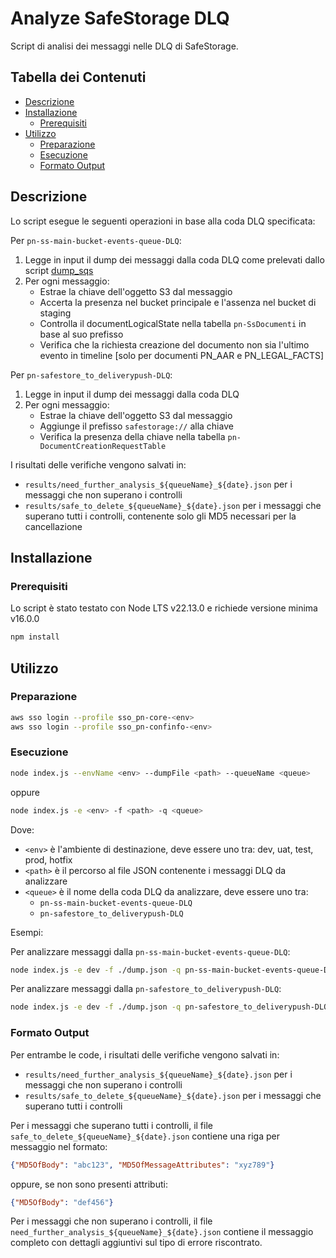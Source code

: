 # Analyze SafeStorage DLQ

Script di analisi dei messaggi nelle DLQ di SafeStorage.

## Tabella dei Contenuti

* [Descrizione](#descrizione)
* [Installazione](#installazione)
  * [Prerequisiti](#prerequisiti)
* [Utilizzo](#utilizzo)
  * [Preparazione](#preparazione)
  * [Esecuzione](#esecuzione)
  * [Formato Output](#formato-output)


## Descrizione

Lo script esegue le seguenti operazioni in base alla coda DLQ specificata:

Per `pn-ss-main-bucket-events-queue-DLQ`:
1. Legge in input il dump dei messaggi dalla coda DLQ come prelevati dallo script [dump_sqs](https://github.com/pagopa/pn-troubleshooting/tree/main/dump_sqs)
2. Per ogni messaggio:
   - Estrae la chiave dell'oggetto S3 dal messaggio
   - Accerta la presenza nel bucket principale e l'assenza nel bucket di staging
   - Controlla il documentLogicalState nella tabella `pn-SsDocumenti` in base al suo prefisso
   - Verifica che la richiesta creazione del documento non sia l'ultimo evento in timeline [solo per documenti PN_AAR e PN_LEGAL_FACTS]

Per `pn-safestore_to_deliverypush-DLQ`:
1. Legge in input il dump dei messaggi dalla coda DLQ
2. Per ogni messaggio:
   - Estrae la chiave dell'oggetto S3 dal messaggio
   - Aggiunge il prefisso `safestorage://` alla chiave
   - Verifica la presenza della chiave nella tabella `pn-DocumentCreationRequestTable`

I risultati delle verifiche vengono salvati in:
- `results/need_further_analysis_${queueName}_${date}.json` per i messaggi che non superano i controlli
- `results/safe_to_delete_${queueName}_${date}.json` per i messaggi che superano tutti i controlli, contenente solo gli MD5 necessari per la cancellazione

## Installazione

### Prerequisiti

Lo script è stato testato con Node LTS v22.13.0 e richiede versione minima v16.0.0

```bash
npm install
```

## Utilizzo

### Preparazione

```bash
aws sso login --profile sso_pn-core-<env>
aws sso login --profile sso_pn-confinfo-<env>
```

### Esecuzione

```bash
node index.js --envName <env> --dumpFile <path> --queueName <queue>
```
oppure
```bash
node index.js -e <env> -f <path> -q <queue>
```

Dove:
- `<env>` è l'ambiente di destinazione, deve essere uno tra: dev, uat, test, prod, hotfix
- `<path>` è il percorso al file JSON contenente i messaggi DLQ da analizzare
- `<queue>` è il nome della coda DLQ da analizzare, deve essere uno tra:
  - `pn-ss-main-bucket-events-queue-DLQ`
  - `pn-safestore_to_deliverypush-DLQ`

Esempi:

Per analizzare messaggi dalla `pn-ss-main-bucket-events-queue-DLQ`:
```bash
node index.js -e dev -f ./dump.json -q pn-ss-main-bucket-events-queue-DLQ
```

Per analizzare messaggi dalla `pn-safestore_to_deliverypush-DLQ`:
```bash
node index.js -e dev -f ./dump.json -q pn-safestore_to_deliverypush-DLQ
```

### Formato Output

Per entrambe le code, i risultati delle verifiche vengono salvati in:
- `results/need_further_analysis_${queueName}_${date}.json` per i messaggi che non superano i controlli
- `results/safe_to_delete_${queueName}_${date}.json` per i messaggi che superano tutti i controlli

Per i messaggi che superano tutti i controlli, il file `safe_to_delete_${queueName}_${date}.json` contiene una riga per messaggio nel formato:

```json
{"MD5OfBody": "abc123", "MD5OfMessageAttributes": "xyz789"}
```
oppure, se non sono presenti attributi:
```json
{"MD5OfBody": "def456"}
```

Per i messaggi che non superano i controlli, il file `need_further_analysis_${queueName}_${date}.json` contiene il messaggio completo con dettagli aggiuntivi sul tipo di errore riscontrato.